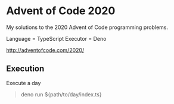 # Advent of Code 2020

My solutions to the 2020 Advent of Code programming problems.

Language = TypeScript
Executor = Deno

http://adventofcode.com/2020/

## Execution

Execute a day

> deno run ${path/to/day/index.ts}
